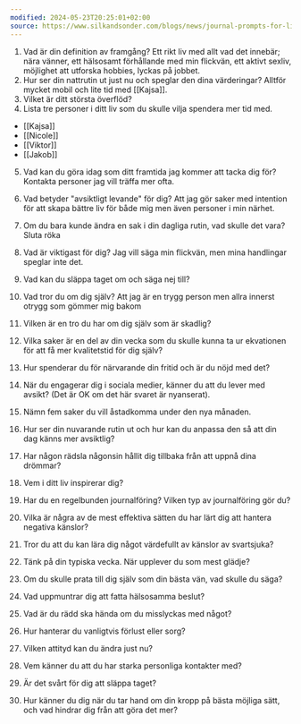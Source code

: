 ```yaml
---
modified: 2024-05-23T20:25:01+02:00
source: https://www.silkandsonder.com/blogs/news/journal-prompts-for-living-with-intention
---
```


1. Vad är din definition av framgång?
Ett rikt liv med allt vad det innebär; nära vänner, ett hälsosamt förhållande med min flickvän, ett aktivt sexliv, möjlighet att utforska hobbies, lyckas på jobbet.
2. Hur ser din nattrutin ut just nu och speglar den dina värderingar? 
Alltför mycket mobil och lite tid med [[Kajsa]].
3. Vilket är ditt största överflöd? 
4. Lista tre personer i ditt liv som du skulle vilja spendera mer tid med. 
- [[Kajsa]]
- [[Nicole]]
- [[Viktor]]
- [[Jakob]]
5. Vad kan du göra idag som ditt framtida jag kommer att tacka dig för? 
Kontakta personer jag vill träffa mer ofta.
6. Vad betyder "avsiktligt levande" för dig? 
Att jag gör saker med intention för att skapa bättre liv för både mig men även personer i min närhet. 
7. Om du bara kunde ändra en sak i din dagliga rutin, vad skulle det vara?
Sluta röka
8. Vad är viktigast för dig? 
Jag vill säga min flickvän, men mina handlingar speglar inte det.
9. Vad kan du släppa taget om och säga nej till? 

12. Vad tror du om dig själv? 
Att jag är en trygg person men allra innerst otrygg som gömmer mig bakom 
14. Vilken är en tro du har om dig själv som är skadlig? 
15. Vilka saker är en del av din vecka som du skulle kunna ta ur ekvationen för att få mer kvalitetstid för dig själv? 
16. Hur spenderar du för närvarande din fritid och är du nöjd med det? 
17. När du engagerar dig i sociala medier, känner du att du lever med avsikt? (Det är OK om det här svaret är nyanserat). 
18. Nämn fem saker du vill åstadkomma under den nya månaden. 
19. Hur ser din nuvarande rutin ut och hur kan du anpassa den så att din dag känns mer avsiktlig? 
20. Har någon rädsla någonsin hållit dig tillbaka från att uppnå dina drömmar? 
21. Vem i ditt liv inspirerar dig? 
22. Har du en regelbunden journalföring? Vilken typ av journalföring gör du? 
23. Vilka är några av de mest effektiva sätten du har lärt dig att hantera negativa känslor? 
24. Tror du att du kan lära dig något värdefullt av känslor av svartsjuka? 
25. Tänk på din typiska vecka. När upplever du som mest glädje? 
26. Om du skulle prata till dig själv som din bästa vän, vad skulle du säga? 
27. Vad uppmuntrar dig att fatta hälsosamma beslut? 
28. Vad är du rädd ska hända om du misslyckas med något? 
29. Hur hanterar du vanligtvis förlust eller sorg? 
30. Vilken attityd kan du ändra just nu? 
31. Vem känner du att du har starka personliga kontakter med? 
32. Är det svårt för dig att släppa taget? 
33. Hur känner du dig när du tar hand om din kropp på bästa möjliga sätt, och vad hindrar dig från att göra det mer?
